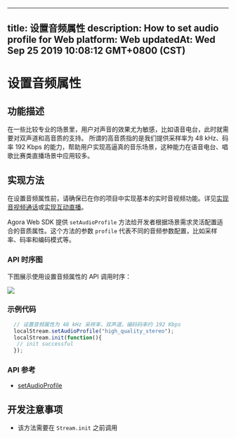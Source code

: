 
---
title: 设置音频属性
description: How to set audio profile for Web
platform: Web
updatedAt: Wed Sep 25 2019 10:08:12 GMT+0800 (CST)
---
# 设置音频属性
## 功能描述
 在一些比较专业的场景里，用户对声音的效果尤为敏感，比如语音电台，此时就需要对双声道和高音质的支持。
 所谓的高音质指的是我们提供采样率为 48 kHz、码率 192 Kbps 的能力，帮助用户实现高逼真的音乐场景，这种能力在语音电台、唱歌比赛类直播场景中应用较多。
## 实现方法
在设置音频属性前，请确保已在你的项目中实现基本的实时音视频功能。详见[实现音视频通话](../../cn/Audio%20Broadcast/start_call_web.md)或[实现互动直播](../../cn/Audio%20Broadcast/start_live_web.md)。

Agora Web SDK 提供 `setAudioProfile` 方法给开发者根据场景需求灵活配置适合的音质属性。这个方法的参数 `profile` 代表不同的音频参数配置，比如采样率、码率和编码模式等。

### API 时序图

下图展示使用设置音频属性的 API 调用时序：

![](https://web-cdn.agora.io/docs-files/1569380046096)

### 示例代码

```javascript
  // 设置音频属性为 48 kHz 采样率，双声道，编码码率约 192 Kbps
  localStream.setAudioProfile("high_quality_stereo");
  localStream.init(function(){
   // init successful
  });
```

### API 参考

- [setAudioProfile](https://docs.agora.io/cn/Audio%20Broadcast/API%20Reference/web/interfaces/agorartc.stream.html#setaudioprofile)

## 开发注意事项

- 该方法需要在 `Stream.init` 之前调用
